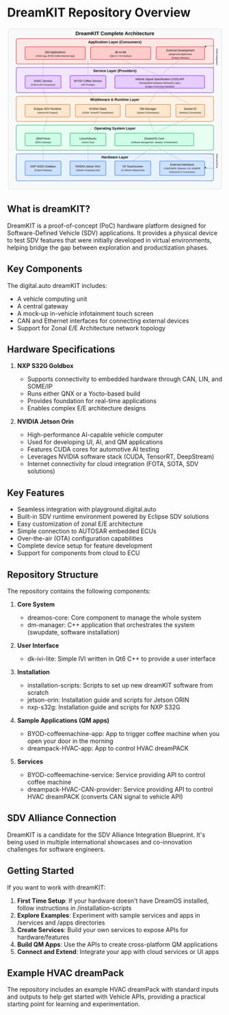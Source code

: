 # DreamKIT Repository Overview

![Overall Architecture](overall.svg)

## What is dreamKIT?

DreamKIT is a proof-of-concept (PoC) hardware platform designed for Software-Defined Vehicle (SDV) applications. It provides a physical device to test SDV features that were initially developed in virtual environments, helping bridge the gap between exploration and productization phases.

## Key Components

The digital.auto dreamKIT includes:
- A vehicle computing unit
- A central gateway
- A mock-up in-vehicle infotainment touch screen
- CAN and Ethernet interfaces for connecting external devices
- Support for Zonal E/E Architecture network topology

## Hardware Specifications

1. **NXP S32G Goldbox**
   - Supports connectivity to embedded hardware through CAN, LIN, and SOME/IP
   - Runs either QNX or a Yocto-based build
   - Provides foundation for real-time applications
   - Enables complex E/E architecture designs

2. **NVIDIA Jetson Orin**
   - High-performance AI-capable vehicle computer
   - Used for developing UI, AI, and QM applications
   - Features CUDA cores for automotive AI testing
   - Leverages NVIDIA software stack (CUDA, TensorRT, DeepStream)
   - Internet connectivity for cloud integration (FOTA, SOTA, SDV solutions)

## Key Features

- Seamless integration with playground.digital.auto
- Built-in SDV runtime environment powered by Eclipse SDV solutions
- Easy customization of zonal E/E architecture
- Simple connection to AUTOSAR embedded ECUs
- Over-the-air (OTA) configuration capabilities
- Complete device setup for feature development
- Support for components from cloud to ECU

## Repository Structure

The repository contains the following components:

1. **Core System**
   - dreamos-core: Core component to manage the whole system
   - dm-manager: C++ application that orchestrates the system (swupdate, software installation)

2. **User Interface**
   - dk-ivi-lite: Simple IVI written in Qt6 C++ to provide a user interface

3. **Installation**
   - installation-scripts: Scripts to set up new dreamKIT software from scratch
   - jetson-orin: Installation guide and scripts for Jetson ORIN
   - nxp-s32g: Installation guide and scripts for NXP S32G

4. **Sample Applications (QM apps)**
   - BYOD-coffeemachine-app: App to trigger coffee machine when you open your door in the morning
   - dreampack-HVAC-app: App to control HVAC dreamPACK

5. **Services**
   - BYOD-coffeemachine-service: Service providing API to control coffee machine
   - dreampack-HVAC-CAN-provider: Service providing API to control HVAC dreamPACK (converts CAN signal to vehicle API)

## SDV Alliance Connection

DreamKIT is a candidate for the SDV Alliance Integration Blueprint. It's being used in multiple international showcases and co-innovation challenges for software engineers.

## Getting Started

If you want to work with dreamKIT:

1. **First Time Setup**: If your hardware doesn't have DreamOS installed, follow instructions in /installation-scripts
2. **Explore Examples**: Experiment with sample services and apps in /services and /apps directories
3. **Create Services**: Build your own services to expose APIs for hardware/features
4. **Build QM Apps**: Use the APIs to create cross-platform QM applications
5. **Connect and Extend**: Integrate your app with cloud services or UI apps

## Example HVAC dreamPack

The repository includes an example HVAC dreamPack with standard inputs and outputs to help get started with Vehicle APIs, providing a practical starting point for learning and experimentation.
